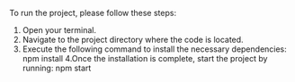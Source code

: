 To run the project, please follow these steps:
1. Open your terminal.
2. Navigate to the project directory where the code is located.
3. Execute the following command to install the necessary dependencies: npm install
4.Once the installation is complete, start the project by running: npm start
